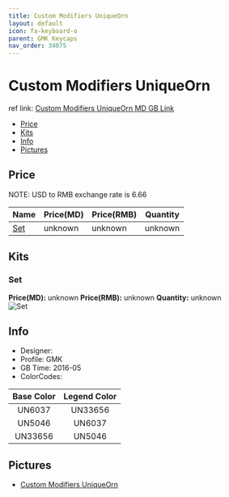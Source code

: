 ```yaml
---
title: Custom Modifiers UniqueOrn
layout: default
icon: fa-keyboard-o
parent: GMK Keycaps
nav_order: 34075
---
```


# Custom Modifiers UniqueOrn

ref link: [Custom Modifiers UniqueOrn MD GB Link](https://www.massdrop.com/buy/gmk-custom-modifiers-keycap-set)

* [Price](#price)
* [Kits](#kits)
* [Info](#info)
* [Pictures](#pictures)


## Price  
NOTE: USD to RMB exchange rate is 6.66

| Name          | Price(MD)    |  Price(RMB) | Quantity |
| ------------- | ------------ |  ---------- | -------- |
|[Set](#set)|unknown|unknown|unknown|


## Kits
### Set
**Price(MD):** unknown    **Price(RMB):** unknown    **Quantity:** unknown  
<img src="{{ 'assets/images/gmk-keycaps/custommodifiersuniqueorn/kits_pics/set.jpg' | relative_url }}" alt="Set" class="image featured">


## Info
* Designer: 
* Profile: GMK 
* GB Time: 2016-05
* ColorCodes:  

|Base Color     | Legend Color
| :-------------: | :------------:
|UN6037|UN33656
|UN5046|UN6037
|UN33656|UN5046


## Pictures
* [Custom Modifiers UniqueOrn](docs/gmk-keycaps/Custom-Modifiers-UniqueOrn/)

